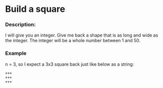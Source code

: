 # Build a square

### Description:

I will give you an integer. Give me back a shape that is as long and wide as the integer. The integer will be a whole number between 1 and 50.

### Example

n = 3, so I expect a 3x3 square back just like below as a string:
```
+++
+++
+++
```